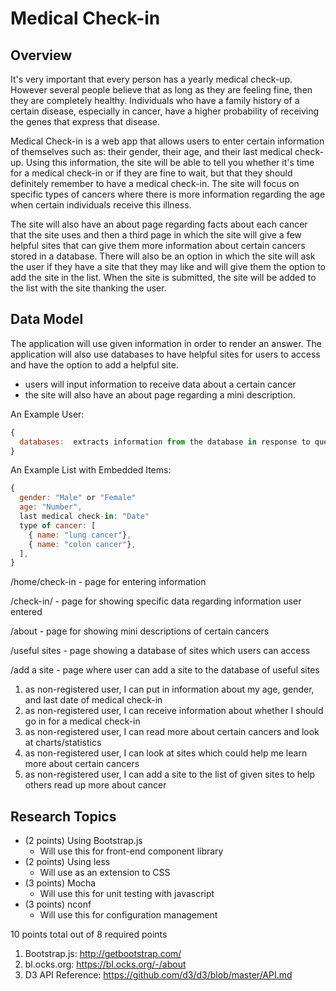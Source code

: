 
# Medical Check-in

## Overview


It's very important that every person has a yearly medical check-up. However
several people believe that as long as they are feeling fine, then they are
completely healthy. Individuals who have a family history of a certain
disease, especially in cancer, have a higher probability of receiving
the genes that express that disease.

Medical Check-in is a web app that allows users to enter certain information
of themselves such as: their gender, their age, and their last medical check-up.
Using this information, the site will be able to tell you whether it's time
for a medical check-in or if they are fine to wait, but that they should definitely
remember to have a medical check-in. The site will focus on specific types
of cancers where there is more information regarding the age when certain
individuals receive this illness.

The site will also have an about page regarding facts about each cancer that the
site uses and then a third page in which the site will give a few helpful sites
that can give them more information about certain cancers stored in a
database. There will also be an option in which the site will ask the user if
they have a site that they may like and will give them the option to add the
site in the list. When the site is submitted, the site will be added to the list
with the site thanking the user.


## Data Model



The application will use given information in order to render an answer.
The application will also use databases to have helpful sites for users
to access and have the option to add a helpful site.

* users will input information to receive data about a certain cancer
* the site will also have an about page regarding a mini description.


An Example User:

```javascript
{
  databases:  extracts information from the database in response to queries
}
```

An Example List with Embedded Items:

```javascript
{
  gender: "Male" or "Female"
  age: "Number",
  last medical check-in: "Date"
  type of cancer: [
    { name: "lung cancer"},
    { name: "colon cancer"},
  ],
}
```

/home/check-in - page for entering information

/check-in/ - page for showing specific data regarding information user entered

/about - page for showing mini descriptions of certain cancers

/useful sites - page showing a database of sites which users can access

/add a site - page where user can add a site to the database of useful sites


1. as non-registered user, I can put in information about my age, gender, and last date of medical check-in
2. as non-registered user, I can receive information about whether I should go in for a medical check-in
3. as non-registered user, I can read more about certain cancers and look at charts/statistics
4. as non-registered user, I can look at sites which could help me learn more about certain cancers
5. as non-registered user, I can add a site to the list of given sites to help others read up more about cancer
## Research Topics


* (2 points) Using Bootstrap.js
    * Will use this for front-end component library
* (2 points) Using less
    * Will use as an extension to CSS
* (3 points) Mocha
    * Will use this for unit testing with javascript
* (3 points) nconf
    * Will use this for configuration management

10 points total out of 8 required points



1. Bootstrap.js: http://getbootstrap.com/
2. bl.ocks.org: https://bl.ocks.org/-/about
3. D3 API Reference: https://github.com/d3/d3/blob/master/API.md

